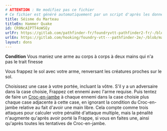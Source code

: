 ```yaml
---
# ATTENTION : Ne modifiez pas ce fichier
# Ce fichier est généré automatiquement par un script d'après les données du module Foundry VTT officiel et de sa traduction
title: Séisme du Marteau
titleEn: Hammer Quake
id: CR9NcAIPTT4oWSEy
urlFr: https://gitlab.com/pathfinder-fr/foundryvtt-pathfinder2-fr/-/blob/master/data/feats/CR9NcAIPTT4oWSEy.htm
urlEn: https://gitlab.com/hooking/foundry-vtt---pathfinder-2e/-/blob/master/packs/data/feats.db/hammer-quake.json
layout: dons
---
```

**Condition** Vous maniez une arme au corps à corps à deux mains qui n'a pas le trait finesse

Vous frappez le sol avec votre arme, renversant les créatures proches sur le sol.

Choisissez une case à votre portée, incluant la vôtre. S'il y a un adversaire dans la case choisie, Frappez cet ennemi avec l'arme requise. Puis tentez de faire un [Croc-en-jambe](../actions/croc-en-jambe.html) à chaque ennemi dans la case choisie plus chaque case adjacente à cette case, en ignorant la condition du Croc-en-jambe relative au fait d'avoir une main libre. Cela compte comme trois attaques pour calculer votre pénalité d'attaque multiple, mais la pénalité n'augmente qu'après avoir porté la Frappe, si vous en faites une, ainsi qu'après toutes les tentatives de Croc-en-jambe.
